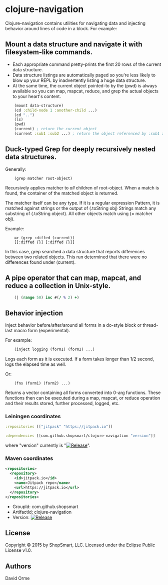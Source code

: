 # clojure-navigation #

Clojure-navigation contains utilities for navigating data and injecting behavior around
lines of code in a block.  For example:

## Mount a data structure and navigate it with filesystem-like commands.

* Each appropriate command pretty-prints the first 20 rows of the current data structure.
* Data structure listings are automatically paged so you're less likely to blow up your REPL
by inadvertently listing a huge data structure.
* At the same time, the current object pointed-to by the (pwd) is always available so you can
map, mapcat, reduce, and grep the actual objects to your heart's content.

```clojure
    (mount data-structure)
    (cd :child-node 1 :another-child ...)
    (cd "..")
    (ls)
    (pwd)
    (current) ; return the current object
    (current :sub1 :sub2 ...) ; return the object referenced by :sub1 and :sub2 from (current)
```

## Duck-typed Grep for deeply recursively nested data structures.

Generally:

```
    (grep matcher root-object)
```
Recursively applies matcher to *all* children of root-object.  When a match is found, the container
of the matched object is returned.

The matcher itself can be any type.  If it is a regular expression Pattern, it is matched against
strings or the output of (.toString obj) Strings match any substring of (.toString object).
All other objects match using (= matcher obj).

Example:

```
    => (grep :diffed (current))
    [[:diffed {}] [:diffed {}]]
```
In this case, grep searched a data structure that reports differences between two related objects.
This run determined that there were no differences found under (current).


## A pipe operator that can map, mapcat, and reduce a collection in Unix-style.

```clojure
    (| (range 50) inc #(/ % 2) +)
```

## Behavior injection

Inject behavior before/after/around all forms in a do-style block or thread-last
macro form (experimental).

For example:

```clojure
    (inject logging (form1) (form2) ...)
```

Logs each form as it is executed.  If a form takes longer than 1/2 second, logs the elapsed
time as well.

Or:

```
    (fns (form1) (form2) ...)
```

Returns a vector containing all forms converted into 0-arg functions.  These functions then
can be executed during a map, mapcat, or reduce operation and their results stored, further
processed, logged, etc.

### Leiningen coordinates

```clojure
:repositories [["jitpack" "https://jitpack.io"]]

:dependencies [[com.github.shopsmart/clojure-navigation "version"]]
```

where "version" currently is "[![Release](http://jitpack.io/v/com.github.shopsmart/clojure-navigation.svg)](https://jitpack.io/#shopsmart/clojure-navigation)".

### Maven coordinates

```xml
<repositories>
  <repository>
    <id>jitpack.io</id>
	<name>Jitpack repo</name>
	<url>https://jitpack.io</url>
  </repository>
</repositories>
```

* GroupId: com.github.shopsmart
* ArtifactId: clojure-navigation
* Version: [![Release](http://jitpack.io/v/com.github.shopsmart/clojure-navigation.svg)](https://jitpack.io/#shopsmart/clojure-navigation)


## License

Copyright © 2015 by ShopSmart, LLC.  Licensed under the Eclipse Public License v1.0.

## Authors

David Orme
